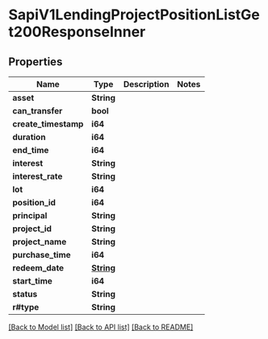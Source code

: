 # SapiV1LendingProjectPositionListGet200ResponseInner

## Properties

Name | Type | Description | Notes
------------ | ------------- | ------------- | -------------
**asset** | **String** |  | 
**can_transfer** | **bool** |  | 
**create_timestamp** | **i64** |  | 
**duration** | **i64** |  | 
**end_time** | **i64** |  | 
**interest** | **String** |  | 
**interest_rate** | **String** |  | 
**lot** | **i64** |  | 
**position_id** | **i64** |  | 
**principal** | **String** |  | 
**project_id** | **String** |  | 
**project_name** | **String** |  | 
**purchase_time** | **i64** |  | 
**redeem_date** | [**String**](string.md) |  | 
**start_time** | **i64** |  | 
**status** | **String** |  | 
**r#type** | **String** |  | 

[[Back to Model list]](../README.md#documentation-for-models) [[Back to API list]](../README.md#documentation-for-api-endpoints) [[Back to README]](../README.md)



